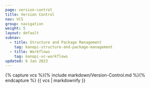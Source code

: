 ```yaml
---
page: version-control
title: Version Control
nav: VCS
group: navigation
weight: 5
layout: default
subnav:
  - title: Structure and Package Management
    tag: kanopi-structure-and-package-management
  - title: Workflows
    tag: kanopi-vc-workflows
updated: 6 Jan 2023
---
```


<div class="docs-section">
		{% capture vcs %}{% include markdown/Version-Control.md %}{% endcapture %}
		{{ vcs | markdownify }}
</div>
